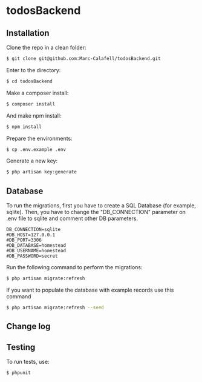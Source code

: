 # todosBackend

## Installation
Clone the repo in a clean folder:
``` bash
$ git clone git@github.com:Marc-Calafell/todosBackend.git
```

Enter to the directory:
``` bash
$ cd todosBackend
```

Make a composer install:
``` bash
$ composer install
```

And make npm install:
``` bash
$ npm install
```

Prepare the environments:
``` bash
$ cp .env.example .env
```

Generate a new key:
``` bash
$ php artisan key:generate
```

## Database

To run the migrations, first you have to create a SQL Database (for example, sqlite).
Then, you have to change the "DB_CONNECTION" parameter on .env file to sqlite and comment other DB parameters.
```
DB_CONNECTION=sqlite
#DB_HOST=127.0.0.1
#DB_PORT=3306
#DB_DATABASE=homestead
#DB_USERNAME=homestead
#DB_PASSWORD=secret
```
   
Run the following command to perform the migrations:
``` bash
$ php artisan migrate:refresh
```

If you want to populate the database with example records use this command
``` bash
$ php artisan migrate:refresh --seed
```

## Change log


## Testing

To run tests, use:
``` bash
$ phpunit
```
